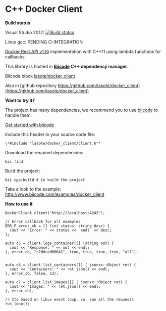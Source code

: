 # C++ Docker Client

**Build status**

Visual Studio 2012: [![Build status](https://ci.appveyor.com/api/projects/status/v9ty8y8xusmmptj3?svg=true)](https://ci.appveyor.com/project/lasote/docker-client)

Linux gcc: PENDING CI INTEGRATION


[Docker Rest API v1.16](https://docs.docker.com/reference/api/docker_remote_api_v1.16/) implementation with C++11 using lambda functions for callbacks.

This library is hosted in **[Biicode](http://www.biicode.com) C++ dependency manager**.

Biicode block [lasote/docker_client](http://www.biicode.com/lasote/docker_client)

Also in [github repository https://github.com/lasote/docker_client](https://github.com/lasote/docker_client)

**Want to try it?**

The project has many dependencies, we recommend you to use [biicode](http://www.biicode.com) to handle them:

[Get started with biicode](http://docs.biicode.com/c++/gettingstarted.html)

Include this header in your source code file:

    \*#include "lasote/docker_client/client.h"* 

Download the required dependencies:

    bii find

Build the project:

    bii cpp:build # to build the project

Take a look to the example: http://www.biicode.com/examples/docker_client


**How to use it**


	DockerClient client("http://localhost:4243");

	// Error callback for all examples
	ERR_F error_cb = [] (int status, string desc) {
	  cout << "Error: " << status <<  endl  << desc;
	};

	auto c5 = client.logs_container([] (string out) {
      cout << "Response: " << out << endl;
	}, error_cb, "c7ddced66641", true, true, true, true, "all");


	auto c6 = client.list_containers([] ( jsonxx::Object ret) {
	  cout << "Containers: " << ret.json() << endl;
	}, error_cb, false, 13);

	auto c7 = client.list_images([] ( jsonxx::Object ret) {
	  cout << "Images: " << ret.json() << endl;
	}, error_cb); 

	// Its based on libuv event loop, so, run all the requests
	run_loop();

